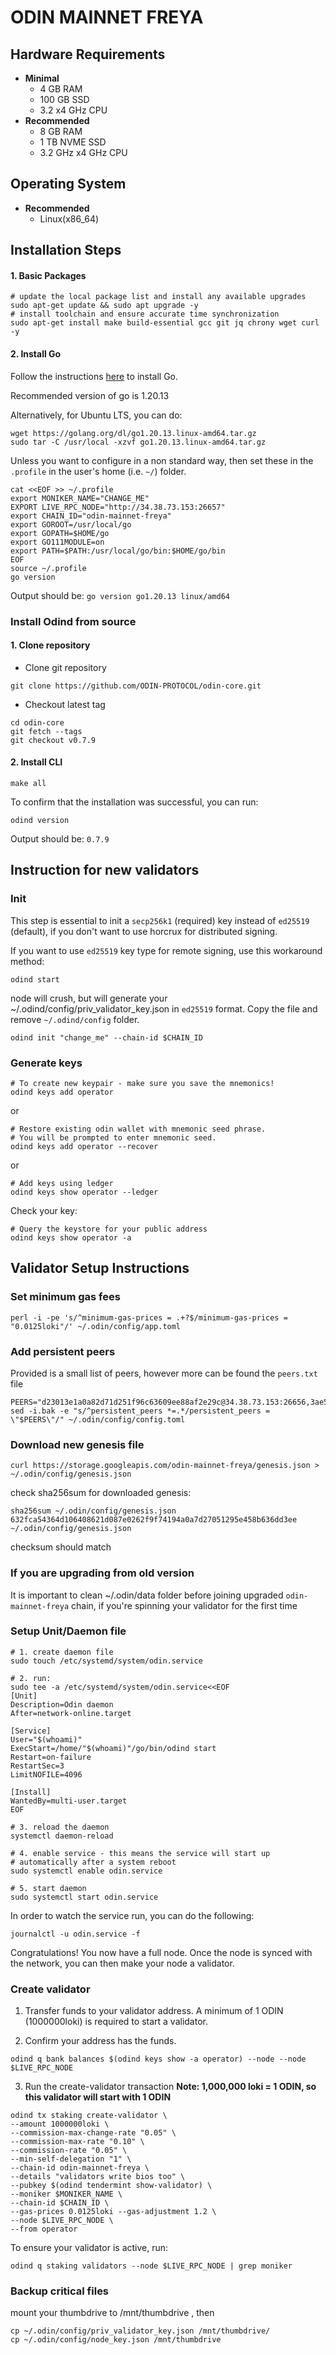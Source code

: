 # ODIN MAINNET FREYA

## Hardware Requirements
* **Minimal**
    * 4 GB RAM
    * 100 GB SSD
    * 3.2 x4 GHz CPU
* **Recommended**
    * 8 GB RAM
    * 1 TB NVME SSD
    * 3.2 GHz x4 GHz CPU

## Operating System

* **Recommended**
    * Linux(x86_64)


## Installation Steps
#### 1. Basic Packages
```bash:
# update the local package list and install any available upgrades 
sudo apt-get update && sudo apt upgrade -y 
# install toolchain and ensure accurate time synchronization 
sudo apt-get install make build-essential gcc git jq chrony wget curl -y
```

#### 2. Install Go
Follow the instructions [here](https://golang.org/doc/install) to install Go.

Recommended version of go is 1.20.13

Alternatively, for Ubuntu LTS, you can do:
```bash:
wget https://golang.org/dl/go1.20.13.linux-amd64.tar.gz
sudo tar -C /usr/local -xzvf go1.20.13.linux-amd64.tar.gz
```

Unless you want to configure in a non standard way, then set these in the `.profile` in the user's home (i.e. `~/`) folder.

```bash:
cat <<EOF >> ~/.profile
export MONIKER_NAME="CHANGE_ME"
EXPORT LIVE_RPC_NODE="http://34.38.73.153:26657"
export CHAIN_ID="odin-mainnet-freya"
export GOROOT=/usr/local/go
export GOPATH=$HOME/go
export GO111MODULE=on
export PATH=$PATH:/usr/local/go/bin:$HOME/go/bin
EOF
source ~/.profile
go version
```

Output should be: `go version go1.20.13 linux/amd64`

<a id="install-odind"></a>
### Install Odind from source

#### 1. Clone repository

* Clone git repository
```shell
git clone https://github.com/ODIN-PROTOCOL/odin-core.git
```
* Checkout latest tag
```shell
cd odin-core
git fetch --tags
git checkout v0.7.9
```

#### 2. Install CLI
```shell
make all
```
	
To confirm that the installation was successful, you can run:

```bash:
odind version
```
Output should be: `0.7.9`

## Instruction for new validators

### Init
This step is essential to init a `secp256k1` (required) key instead of `ed25519` (default), if you don't want to use horcrux for distributed signing.

If you want to use `ed25519` key type for remote signing, use this workaround method:

```bash:
odind start
```

node will crush, but will generate your ~/.odind/config/priv_validator_key.json in `ed25519` format. Copy the file and remove `~/.odind/config` folder.

```bash:
odind init "change_me" --chain-id $CHAIN_ID
```

### Generate keys

```bash:
# To create new keypair - make sure you save the mnemonics!
odind keys add operator
```

or
```
# Restore existing odin wallet with mnemonic seed phrase. 
# You will be prompted to enter mnemonic seed. 
odind keys add operator --recover
```
or
```
# Add keys using ledger
odind keys show operator --ledger
```

Check your key:
```
# Query the keystore for your public address 
odind keys show operator -a
```

## Validator Setup Instructions

### Set minimum gas fees
```bash:
perl -i -pe 's/^minimum-gas-prices = .+?$/minimum-gas-prices = "0.0125loki"/' ~/.odin/config/app.toml
```

### Add persistent peers
Provided is a small list of peers, however more can be found the `peers.txt` file
```bash:
PEERS="d23013e1a0a82d71d251f96c63609ee88af2e29c@34.38.73.153:26656,3ae5858dbad9c65f07f1bd8ccf6c2bf9e089dbb1@34.78.8.181:26656,5cfe57184c002bf2050b5a1d1d247dccf18784f1@34.78.212.147:26656"
sed -i.bak -e "s/^persistent_peers *=.*/persistent_peers = \"$PEERS\"/" ~/.odin/config/config.toml
```

### Download new genesis file
```bash:
curl https://storage.googleapis.com/odin-mainnet-freya/genesis.json > ~/.odin/config/genesis.json
```

check sha256sum for downloaded genesis:

```bash:
sha256sum ~/.odin/config/genesis.json
632fca54364d106408621d087e0262f9f74194a0a7d27051295e458b636dd3ee  ~/.odin/config/genesis.json
```

checksum should match

### If you are upgrading from old version
It is important to clean ~/.odin/data folder before joining upgraded `odin-mainnet-freya` chain, if you're spinning your validator for the first time 

### Setup Unit/Daemon file

```bash:
# 1. create daemon file
sudo touch /etc/systemd/system/odin.service

# 2. run:
sudo tee -a /etc/systemd/system/odin.service<<EOF
[Unit]
Description=Odin daemon
After=network-online.target

[Service]
User="$(whoami)"
ExecStart=/home/"$(whoami)"/go/bin/odind start
Restart=on-failure
RestartSec=3
LimitNOFILE=4096

[Install]
WantedBy=multi-user.target
EOF

# 3. reload the daemon
systemctl daemon-reload

# 4. enable service - this means the service will start up 
# automatically after a system reboot
sudo systemctl enable odin.service

# 5. start daemon
sudo systemctl start odin.service
```

In order to watch the service run, you can do the following:
```
journalctl -u odin.service -f
```

Congratulations! You now have a full node. Once the node is synced with the network, 
you can then make your node a validator.

### Create validator
1. Transfer funds to your validator address. A minimum of 1 ODIN (1000000loki) is required to start a validator.

2. Confirm your address has the funds.

```
odind q bank balances $(odind keys show -a operator) --node --node $LIVE_RPC_NODE
```

3. Run the create-validator transaction
**Note: 1,000,000 loki = 1 ODIN, so this validator will start with 1 ODIN**

```bash:
odind tx staking create-validator \ 
--amount 1000000loki \ 
--commission-max-change-rate "0.05" \ 
--commission-max-rate "0.10" \ 
--commission-rate "0.05" \ 
--min-self-delegation "1" \ 
--chain-id odin-mainnet-freya \
--details "validators write bios too" \ 
--pubkey $(odind tendermint show-validator) \ 
--moniker $MONIKER_NAME \ 
--chain-id $CHAIN_ID \ 
--gas-prices 0.0125loki --gas-adjustment 1.2 \
--node $LIVE_RPC_NODE \
--from operator
```

To ensure your validator is active, run:
```
odind q staking validators --node $LIVE_RPC_NODE | grep moniker
```

### Backup critical files
mount your thumbdrive to /mnt/thumbdrive , then
```bash:
cp ~/.odin/config/priv_validator_key.json /mnt/thumbdrive/
cp ~/.odin/config/node_key.json /mnt/thumbdrive
```
